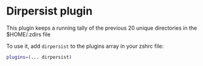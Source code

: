 # Dirpersist plugin

This plugin keeps a running tally of the previous 20 unique directories in the $HOME/.zdirs file

To use it, add `dirpersist` to the plugins array in your zshrc file:

```zsh
plugins=(... dirpersist)
```
